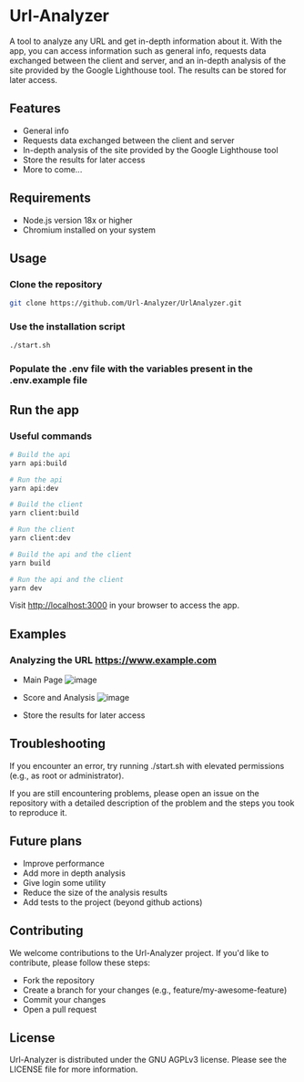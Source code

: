 # Url-Analyzer

A tool to analyze any URL and get in-depth information about it. With the app, you can access information such as general info, requests data exchanged between the client and server, and an in-depth analysis of the site provided by the Google Lighthouse tool. The results can be stored for later access.

## Features

- General info
- Requests data exchanged between the client and server
- In-depth analysis of the site provided by the Google Lighthouse tool
- Store the results for later access
- More to come...

## Requirements

- Node.js version 18x or higher
- Chromium installed on your system

## Usage

### Clone the repository

```bash
git clone https://github.com/Url-Analyzer/UrlAnalyzer.git
```

### Use the installation script

```bash
./start.sh
```

### Populate the .env file with the variables present in the .env.example file

## Run the app

### Useful commands

```bash
# Build the api
yarn api:build

# Run the api
yarn api:dev

# Build the client
yarn client:build

# Run the client
yarn client:dev

# Build the api and the client
yarn build

# Run the api and the client
yarn dev

```

Visit <http://localhost:3000> in your browser to access the app.

## Examples

### Analyzing the URL <https://www.example.com>

- Main Page
![image](https://user-images.githubusercontent.com/67063134/218296194-c697546d-5e9c-4d21-a7ef-5430ef4910cc.png)

- Score and Analysis
![image](https://user-images.githubusercontent.com/67063134/218296189-b1cfc5d9-0217-40fa-a185-70d175e21031.png)


- Store the results for later access

## Troubleshooting

If you encounter an error, try running ./start.sh with elevated permissions (e.g., as root or administrator).

If you are still encountering problems, please open an issue on the repository with a detailed description of the problem and the steps you took to reproduce it.

## Future plans

- Improve performance
- Add more in depth analysis
- Give login some utility
- Reduce the size of the analysis results
- Add tests to the project (beyond github actions)

## Contributing

We welcome contributions to the Url-Analyzer project. If you'd like to contribute, please follow these steps:

- Fork the repository
- Create a branch for your changes (e.g., feature/my-awesome-feature)
- Commit your changes
- Open a pull request

## License

Url-Analyzer is distributed under the GNU AGPLv3 license. Please see the LICENSE file for more information.
